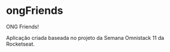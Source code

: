 # ongFriends

ONG Friends!

Aplicação criada baseada no projeto da Semana Omnistack 11 da Rocketseat.
